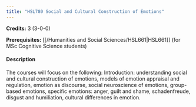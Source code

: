 ```yaml
---
title: "HSL780 Social and Cultural Construction of Emotions"
---
```

**Credits:** 3 (3-0-0)

**Prerequisites:** [[/Humanities and Social Sciences/HSL661|HSL661]] (for MSc Cognitive Science students)

#### Description
The courses will focus on the following: Introduction: understanding social and cultural construction of emotions, models of emotion appraisal and regulation, emotion as discourse, social neuroscience of emotions, group-based emotions, specific emotions: anger, guilt and shame, schadenfreude, disgust and humiliation, cultural differences in emotion.